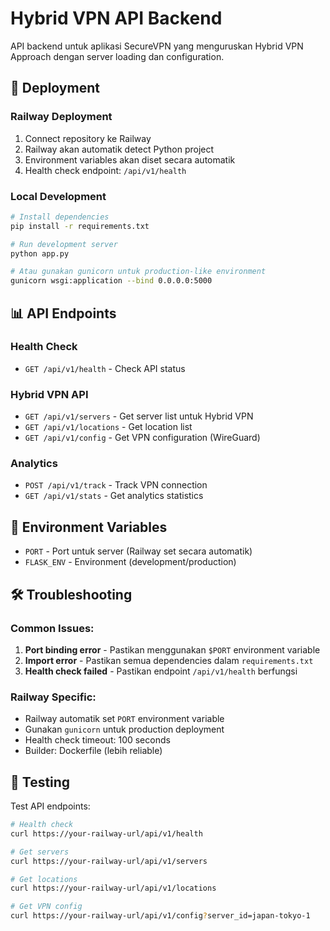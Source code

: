 # Hybrid VPN API Backend

API backend untuk aplikasi SecureVPN yang menguruskan Hybrid VPN Approach dengan server loading dan configuration.

## 🚀 Deployment

### Railway Deployment
1. Connect repository ke Railway
2. Railway akan automatik detect Python project
3. Environment variables akan diset secara automatik
4. Health check endpoint: `/api/v1/health`

### Local Development
```bash
# Install dependencies
pip install -r requirements.txt

# Run development server
python app.py

# Atau gunakan gunicorn untuk production-like environment
gunicorn wsgi:application --bind 0.0.0.0:5000
```

## 📊 API Endpoints

### Health Check
- `GET /api/v1/health` - Check API status

### Hybrid VPN API
- `GET /api/v1/servers` - Get server list untuk Hybrid VPN
- `GET /api/v1/locations` - Get location list
- `GET /api/v1/config` - Get VPN configuration (WireGuard)

### Analytics
- `POST /api/v1/track` - Track VPN connection
- `GET /api/v1/stats` - Get analytics statistics

## 🔧 Environment Variables

- `PORT` - Port untuk server (Railway set secara automatik)
- `FLASK_ENV` - Environment (development/production)

## 🛠️ Troubleshooting

### Common Issues:
1. **Port binding error** - Pastikan menggunakan `$PORT` environment variable
2. **Import error** - Pastikan semua dependencies dalam `requirements.txt`
3. **Health check failed** - Pastikan endpoint `/api/v1/health` berfungsi

### Railway Specific:
- Railway automatik set `PORT` environment variable
- Gunakan `gunicorn` untuk production deployment
- Health check timeout: 100 seconds
- Builder: Dockerfile (lebih reliable)

## 🧪 Testing

Test API endpoints:
```bash
# Health check
curl https://your-railway-url/api/v1/health

# Get servers
curl https://your-railway-url/api/v1/servers

# Get locations
curl https://your-railway-url/api/v1/locations

# Get VPN config
curl https://your-railway-url/api/v1/config?server_id=japan-tokyo-1
``` 